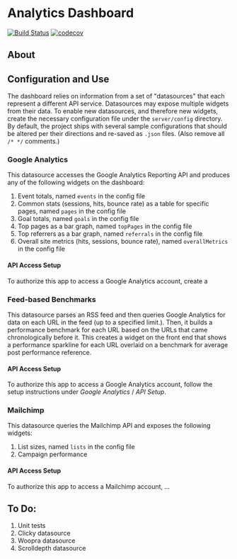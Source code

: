 # Analytics Dashboard

[![Build Status](https://travis-ci.org/casefoundation/analytics-dashboard.svg?branch=master)](https://travis-ci.org/casefoundation/analytics-dashboard)
[![codecov](https://codecov.io/gh/casefoundation/analytics-dashboard/branch/master/graph/badge.svg)](https://codecov.io/gh/casefoundation/analytics-dashboard)

## About

## Configuration and Use

The dashboard relies on information from a set of "datasources" that each represent a different API service. Datasources may expose multiple widgets from their data. To enable new datasources, and therefore new widgets, create the necessary configuration file under the `server/config` directory. By default, the project ships with several sample configurations that should be altered per their directions and re-saved as `.json` files. (Also remove all `/* */` comments.)

### Google Analytics

This datasource accesses the Google Analytics Reporting API and produces any of the following widgets on the dashboard:

1. Event totals, named `events` in the config file
2. Common stats (sessions, hits, bounce rate) as a table for specific pages, named `pages` in the config file
3. Goal totals, named `goals` in the config file
4. Top pages as a bar graph, named `topPages` in the config file
5. Top referrers as a bar graph, named `referrals` in the config file
6. Overall site metrics (hits, sessions, bounce rate), named `overallMetrics` in the config file

#### API Access Setup

To authorize this app to access a Google Analytics account, create a

### Feed-based Benchmarks

This datasource parses an RSS feed and then queries Google Analytics for data on each URL in the feed (up to a specified limit.). Then, it builds a performance benchmark for each URL based on the URLs that came chronologically before it. This creates a widget on the front end that shows a performance sparkline for each URL overlaid on a benchmark for average post performance reference.

#### API Access Setup

To authorize this app to access a Google Analytics account, follow the setup instructions under _Google Analytics_ / _API Setup_.

### Mailchimp

This datasource queries the Mailchimp API and exposes the following widgets:

1. List sizes, named `lists` in the config file
2. Campaign performance

#### API Access Setup

To authorize this app to access a Mailchimp account, ...

## To Do:

1. Unit tests
2. Clicky datasource
3. Woopra datasource
4. Scrolldepth datasource
